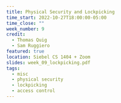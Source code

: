 ```yaml
---
title: Physical Security and Lockpicking
time_start: 2022-10-27T18:00:00-05:00
time_close: ""
week_number: 9
credit:
  - Thomas Quig
  - Sam Ruggiero
featured: true
location: Siebel CS 1404 + Zoom
slides: week_09_lockpicking.pdf
tags:
  - misc
  - physical security
  - lockpicking
  - access control
---
```

